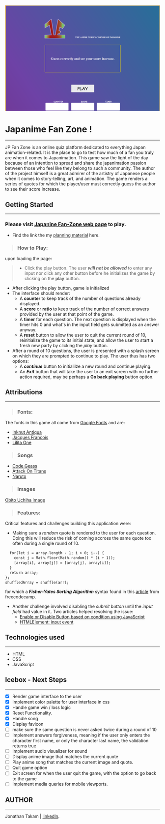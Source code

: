 ![Japanime fan zone screenshot](./assets/Screenshot%202023-09-08%20134844.png)

# Japanime Fan Zone !

***

JP Fan Zone is an online quiz platform dedicated to everything Japan animation-related. It is the place to go to test how much of a fan you truly are when it comes to Japanimation. This game saw the light of the day because of an intention to spread and share the japanimation passion between those who feel like they belong to such a community. The author of the project himself is a great admirer of the artistry of Japanese people when it comes to story-telling, art, and animation. The game renders a series of quotes for which the player/user must correctly guess the author to see their score increase.

## Getting Started

***

### Please visit [Japanine Fan-Zone web page](https://jp-fan-zone.netlify.app/) to play.
- Find the link the my [planning material](https://docs.google.com/document/d/1Ks2oQGX5u9JOMiniqU32IdVzj9eyhaRH/edit) here.

> ### How to Play:
upon loading the page:
> - Click the play button. The user ***will not be allowed*** to enter any input nor click any other button before he initializes the game by clicking on the **play** button.
- After clicking the play button, game is initialized
- The interface should render:
  - A **counter** to keep track of the number of questions already displayed.
  - A **score** or **ratio** to keep track of the number of correct answers provided by the user at that point of the game.
  - A **timer** for each question. The next question is displayed when the timer hits 0 and what's in the input field gets submitted as an answer anyway.
  - A **reset** button to allow the user to quit the current round of 10, reinitialize the game to its initial state, and allow the user to start a fresh new party by clicking the *play* button.
- After a round of 10 questions, the user is presented with a splash screen on which they are prompted to continue to play. The user thus has two options:
  - A ***continue*** button to initialilze a new round and continue playing.
  - An ***Exit*** button that will take the user to an exit screen with no further action required, may be perhaps a **Go back playing** button option.


## Attributions

***

> ### Fonts:
The fonts in this game all come from [Google Fonts](https://fonts.google.com/) and are:
 - [Inknut Antiqua](https://fonts.google.com/specimen/Inknut+Antiqua?query=inknut) 
 - [Jacques Francois](https://fonts.google.com/specimen/Jacques+Francois?query=jacques+fra)
 - [Lilita One](https://fonts.google.com/specimen/Lilita+One?query=lilita)

> ### Songs
  - [Code Geass](https://archive.org/details/02-stories)
  - [Attack On Titans](https://archive.org/details/attack-on-titan-original-soundtrack)
  - [Naruto](https://downloads.khinsider.com/game-soundtracks/album/naruto-shippuden-ultimate-ninja-1-unofficial-soundtrack) 

  > ### Images
  [Obito Uchiha Image](https://www.wallpaperflare.com/uchiha-obito-wallpaper-naruto-uchiha-madara-digital-wallpaper-wallpaper-qwx/download/1920x1080)

 > ### Features:
 Critical features and challenges building this application were:
 - Making sure a *random* quote is rendered to the user for each question. Doing this will reduce the risk of coming accross the same quote too often during a single round of 10.
  ```const shuffle = (array) => {
    for(let i = array.length - 1; i > 0; i--) {
      const j = Math.floor(Math.random() * (i + 1));
      [array[i], array[j]] = [array[j], array[i]];
    }
    return array;
  };
  shuffledArray = shuffle(arr); 
  ```
  for which a ***Fisher-Yates Sorting Algorithm*** syntax found in this [article](https://www.freecodecamp.org/news/how-to-shuffle-an-array-of-items-using-javascript-or-typescript/) from freecodecamp.

  - Another challenge involved disabling the *submit button* until the *input field* had value in it. Two articles helped resolving the issue:
    - [
Enable or Disable Button based on condition using JavaScript ](https://www.aspsnippets.com/Articles/Enable-or-Disable-Button-based-on-condition-using-JavaScript.aspx)
    - [HTMLElement: input event](https://developer.mozilla.org/en-US/docs/Web/API/HTMLElement/input_event)

## Technologies used

***

- HTML
- CSS
- JavaScript

## Icebox - Next Steps

***

- [x] Render game interface to the user
- [x] Implement color palette for user interface in css
- [x] Handle game win / loss logic
- [x] Reset Functionality.
- [x] Handle song
- [x] Display favicon
- [ ] make sure the same question is never asked twice during a round of 10
- [ ] Implement answers forgiveness, meaning if the user only enters the character first name, or only the character last name, the validation returns true
- [ ] Implement audio visualizer for sound
- [ ] Display anime image that matches the current quote
- [ ] Play anime song that matches the current image and quote.
- [ ] Quit game option
- [ ] Exit screen for when the user quit the game, with the option to go back to the game
- [ ] Implement media queries for mobile viewports.

## AUTHOR

***

Jonathan Takam | [linkedIn](www.linkedin.com/in/takam-jonathan).




